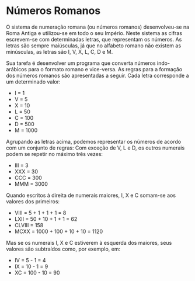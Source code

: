 # Números Romanos

O sistema de numeração romana (ou números romanos) desenvolveu-se na Roma Antiga e utilizou-se em todo o seu Império. Neste sistema as cifras escrevem-se com determinadas letras, que representam os números. As letras são sempre maiúsculas, já que no alfabeto romano não existem as minúsculas, as letras são I, V, X, L, C, D e M.

Sua tarefa é desenvolver um programa que converta números indo-arábicos para o formato romano e vice-versa. As regras para a formação dos números romanos são apresentadas a seguir.
Cada letra corresponde a um determinado valor:

* I = 1
* V = 5
* X = 10
* L = 50
* C = 100
* D = 500
* M = 1000

Agrupando as letras acima, podemos representar os números de acordo com um conjunto de regras:
Com exceção de V, L e D, os outros numerais podem se repetir no máximo três vezes:

* III = 3
* XXX = 30
* CCC = 300
* MMM = 3000

Quando escritos à direita de numerais maiores, I, X e C somam-se aos valores dos primeiros:

* VIII = 5 + 1 + 1 + 1 = 8
* LXII = 50 + 10 + 1 + 1 = 62
* CLVIII = 158
* MCXX = 1000 + 100 + 10 + 10 = 1120

Mas se os numerais I, X e C estiverem à esquerda dos maiores, seus valores são subtraídos como, por exemplo, em:
* IV = 5 - 1 = 4
* IX = 10 - 1 = 9
* XC = 100 - 10 = 90
